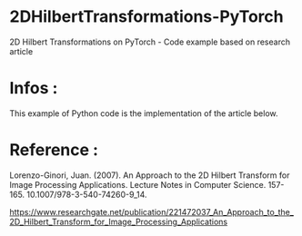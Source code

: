 # 2DHilbertTransformations-PyTorch
2D Hilbert Transformations on PyTorch - Code example based on research article

# Infos : 

This example of Python code is the implementation of the article below.

# Reference : 
Lorenzo-Ginori, Juan. (2007). An Approach to the 2D Hilbert Transform for Image Processing Applications. Lecture Notes in Computer Science. 157-165. 10.1007/978-3-540-74260-9_14. 


https://www.researchgate.net/publication/221472037_An_Approach_to_the_2D_Hilbert_Transform_for_Image_Processing_Applications

